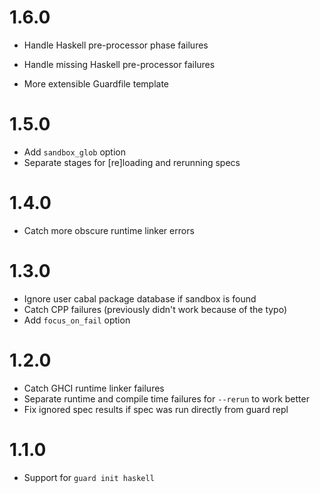 1.6.0
=====

  * Handle Haskell pre-processor phase failures

  * Handle missing Haskell pre-processor failures

  * More extensible Guardfile template

1.5.0
=====

  * Add `sandbox_glob` option
  * Separate stages for [re]loading and rerunning specs

1.4.0
=====

  * Catch more obscure runtime linker errors

1.3.0
=====

  * Ignore user cabal package database if sandbox is found
  * Catch CPP failures (previously didn't work because of the typo)
  * Add `focus_on_fail` option

1.2.0
=====

  * Catch GHCI runtime linker failures
  * Separate runtime and compile time failures for `--rerun` to work better
  * Fix ignored spec results if spec was run directly from guard repl

1.1.0
=====

  * Support for `guard init haskell`
